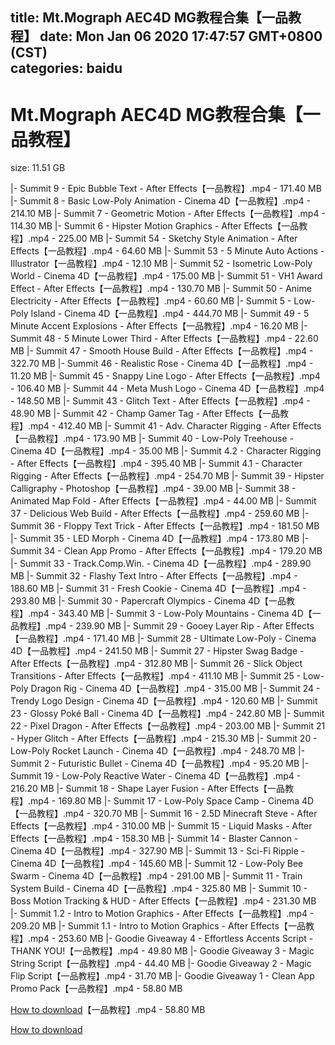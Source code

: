 
title: Mt.Mograph AEC4D MG教程合集【一品教程】
date: Mon Jan 06 2020 17:47:57 GMT+0800 (CST)    
categories: baidu
---

# Mt.Mograph AEC4D MG教程合集【一品教程】
size: 11.51 GB
 
 
|- Summit 9 - Epic Bubble Text - After Effects【一品教程】.mp4 - 171.40 MB
|- Summit 8 - Basic Low-Poly Animation - Cinema 4D【一品教程】.mp4 - 214.10 MB
|- Summit 7 - Geometric Motion - After Effects【一品教程】.mp4 - 114.30 MB
|- Summit 6 - Hipster Motion Graphics - After Effects【一品教程】.mp4 - 225.00 MB
|- Summit 54 - Sketchy Style Animation - After Effects【一品教程】.mp4 - 64.60 MB
|- Summit 53 - 5 Minute Auto Actions - Illustrator【一品教程】.mp4 - 12.10 MB
|- Summit 52 - Isometric Low-Poly World - Cinema 4D【一品教程】.mp4 - 175.00 MB
|- Summit 51 - VH1 Award Effect - After Effects【一品教程】.mp4 - 130.70 MB
|- Summit 50 - Anime Electricity - After Effects【一品教程】.mp4 - 60.60 MB
|- Summit 5 - Low-Poly Island - Cinema 4D【一品教程】.mp4 - 444.70 MB
|- Summit 49 - 5 Minute Accent Explosions - After Effects【一品教程】.mp4 - 16.20 MB
|- Summit 48 - 5 Minute Lower Third - After Effects【一品教程】.mp4 - 22.60 MB
|- Summit 47 - Smooth House Build - After Effects【一品教程】.mp4 - 322.70 MB
|- Summit 46 - Realistic Rose - Cinema 4D【一品教程】.mp4 - 11.20 MB
|- Summit 45 - Snappy Line Logo - After Effects【一品教程】.mp4 - 106.40 MB
|- Summit 44 - Meta Mush Logo - Cinema 4D【一品教程】.mp4 - 148.50 MB
|- Summit 43 - Glitch Text - After Effects【一品教程】.mp4 - 48.90 MB
|- Summit 42 - Champ Gamer Tag - After Effects【一品教程】.mp4 - 412.40 MB
|- Summit 41 - Adv. Character Rigging - After Effects【一品教程】.mp4 - 173.90 MB
|- Summit 40 - Low-Poly Treehouse - Cinema 4D【一品教程】.mp4 - 35.00 MB
|- Summit 4.2 - Character Rigging - After Effects【一品教程】.mp4 - 395.40 MB
|- Summit 4.1 - Character Rigging - After Effects【一品教程】.mp4 - 254.70 MB
|- Summit 39 - Hipster Calligraphy - Photoshop【一品教程】.mp4 - 39.00 MB
|- Summit 38 - Animated Map Fold - After Effects【一品教程】.mp4 - 44.00 MB
|- Summit 37 - Delicious Web Build - After Effects【一品教程】.mp4 - 259.60 MB
|- Summit 36 - Floppy Text Trick - After Effects【一品教程】.mp4 - 181.50 MB
|- Summit 35 - LED Morph - Cinema 4D【一品教程】.mp4 - 173.80 MB
|- Summit 34 - Clean App Promo - After Effects【一品教程】.mp4 - 179.20 MB
|- Summit 33 - Track.Comp.Win. - Cinema 4D【一品教程】.mp4 - 289.90 MB
|- Summit 32 - Flashy Text Intro - After Effects【一品教程】.mp4 - 188.60 MB
|- Summit 31 - Fresh Cookie - Cinema 4D【一品教程】.mp4 - 293.80 MB
|- Summit 30 - Papercraft Olympics - Cinema 4D【一品教程】.mp4 - 343.40 MB
|- Summit 3 - Low-Poly Mountains - Cinema 4D【一品教程】.mp4 - 239.90 MB
|- Summit 29 - Gooey Layer Rip - After Effects【一品教程】.mp4 - 171.40 MB
|- Summit 28 - Ultimate Low-Poly - Cinema 4D【一品教程】.mp4 - 241.50 MB
|- Summit 27 - Hipster Swag Badge - After Effects【一品教程】.mp4 - 312.80 MB
|- Summit 26 - Slick Object Transitions - After Effects【一品教程】.mp4 - 411.10 MB
|- Summit 25 - Low-Poly Dragon Rig - Cinema 4D【一品教程】.mp4 - 315.00 MB
|- Summit 24 - Trendy Logo Design - Cinema 4D【一品教程】.mp4 - 120.60 MB
|- Summit 23 - Glossy Poké Ball - Cinema 4D【一品教程】.mp4 - 242.80 MB
|- Summit 22 - Pixel Dragon - After Effects【一品教程】.mp4 - 203.00 MB
|- Summit 21 - Hyper Glitch - After Effects【一品教程】.mp4 - 215.30 MB
|- Summit 20 - Low-Poly Rocket Launch - Cinema 4D【一品教程】.mp4 - 248.70 MB
|- Summit 2 - Futuristic Bullet - Cinema 4D【一品教程】.mp4 - 95.20 MB
|- Summit 19 - Low-Poly Reactive Water - Cinema 4D【一品教程】.mp4 - 216.20 MB
|- Summit 18 - Shape Layer Fusion - After Effects【一品教程】.mp4 - 169.80 MB
|- Summit 17 - Low-Poly Space Camp - Cinema 4D【一品教程】.mp4 - 320.70 MB
|- Summit 16 - 2.5D Minecraft Steve - After Effects【一品教程】.mp4 - 310.00 MB
|- Summit 15 - Liquid Masks - After Effects【一品教程】.mp4 - 158.30 MB
|- Summit 14 - Blaster Cannon - Cinema 4D【一品教程】.mp4 - 327.90 MB
|- Summit 13 - Sci-Fi Ripple - Cinema 4D【一品教程】.mp4 - 145.60 MB
|- Summit 12 - Low-Poly Bee Swarm - Cinema 4D【一品教程】.mp4 - 291.00 MB
|- Summit 11 - Train System Build - Cinema 4D【一品教程】.mp4 - 325.80 MB
|- Summit 10 - Boss Motion Tracking & HUD - After Effects【一品教程】.mp4 - 231.30 MB
|- Summit 1.2 - Intro to Motion Graphics - After Effects【一品教程】.mp4 - 209.20 MB
|- Summit 1.1 - Intro to Motion Graphics - After Effects【一品教程】.mp4 - 253.60 MB
|- Goodie Giveaway 4 - Effortless Accents Script - THANK YOU!【一品教程】.mp4 - 49.80 MB
|- Goodie Giveaway 3 - Magic String Script【一品教程】.mp4 - 44.40 MB
|- Goodie Giveaway 2 - Magic Flip Script【一品教程】.mp4 - 31.70 MB
|- Goodie Giveaway 1 - Clean App Promo Pack【一品教程】.mp4 - 58.80 MB

[How to download](https://bpcam.bemobtrk.com/go/2ceec3aa-1ca2-46d6-b9ff-aaa5c184517c?jno=2318)【一品教程】.mp4 - 58.80 MB

[How to download](https://bpcam.bemobtrk.com/go/2ceec3aa-1ca2-46d6-b9ff-aaa5c184517c?jno=2317)